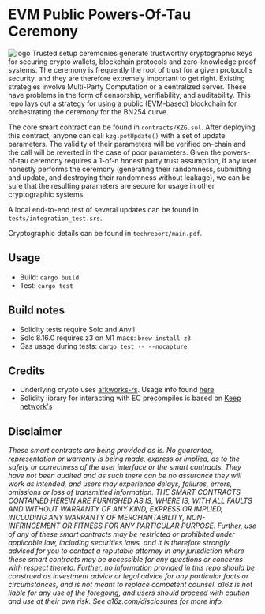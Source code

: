 # EVM Public Powers-Of-Tau Ceremony
![logo](pot.jpeg)
Trusted setup ceremonies generate trustworthy cryptographic keys for securing crypto wallets, blockchain protocols and zero-knowledge proof systems. The ceremony is frequently the root of trust for a given protocol's security, and they are therefore extremely important to get right. Existing strategies involve Multi-Party Computation or a centralized server. These have problems in the form of censorship, verifiability, and auditability. This repo lays out a strategy for using a public (EVM-based) blockchain for orchestrating the ceremony for the BN254 curve.

The core smart contract can be found in `contracts/KZG.sol`. After deploying this contract, anyone can call `kzg.potUpdate()` with a set of update parameters. The validity of their parameters will be verified on-chain and the call will be reverted in the case of poor parameters. Given the powers-of-tau ceremony requires a 1-of-n honest party trust assumption, if any user honestly performs the ceremony (generating their randomness, submitting and update, and destroying their randomness without leakage), we can be sure that the resulting parameters are secure for usage in other cryptographic systems.

A local end-to-end test of several updates can be found in `tests/integration_test.srs`.

Cryptographic details can be found in `techreport/main.pdf`.

## Usage
- Build: `cargo build`
- Test: `cargo test`

## Build notes 
- Solidity tests require Solc and Anvil
- Solc 8.16.0 requires z3 on M1 macs: `brew install z3`
- Gas usage during tests: `cargo test -- --nocapture`

## Credits
- Underlying crypto uses [arkworks-rs](https://github.com/arkworks-rs). Usage info found [here](https://github.com/Pratyush/algebra-intro)
- Solidity library for interacting with EC precompiles is based on [Keep network's](https://github.com/keep-network/keep-core/)

## Disclaimer
*These smart contracts are being provided as is. No guarantee, representation or warranty is being made, express or implied, as to the safety or correctness of the user interface or the smart contracts. They have not been audited and as such there can be no assurance they will work as intended, and users may experience delays, failures, errors, omissions or loss of transmitted information. THE SMART CONTRACTS CONTAINED HEREIN ARE FURNISHED AS IS, WHERE IS, WITH ALL FAULTS AND WITHOUT WARRANTY OF ANY KIND, EXPRESS OR IMPLIED, INCLUDING ANY WARRANTY OF MERCHANTABILITY, NON- INFRINGEMENT OR FITNESS FOR ANY PARTICULAR PURPOSE. Further, use of any of these smart contracts may be restricted or prohibited under applicable law, including securities laws, and it is therefore strongly advised for you to contact a reputable attorney in any jurisdiction where these smart contracts may be accessible for any questions or concerns with respect thereto. Further, no information provided in this repo should be construed as investment advice or legal advice for any particular facts or circumstances, and is not meant to replace competent counsel. a16z is not liable for any use of the foregoing, and users should proceed with caution and use at their own risk. See a16z.com/disclosures for more info.*
